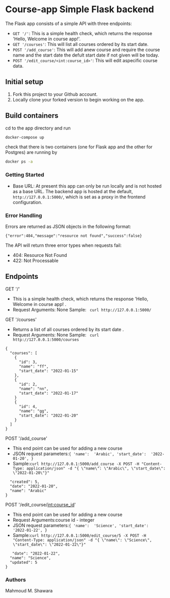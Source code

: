 # Course-app Simple Flask backend
The Flask app  consists of a simple API with three endpoints:

- `GET '/'`: This is a simple health check, which returns the response 'Hello, Welcome in course app!'. 
- `GET '/courses'`: This will list all courses ordered by its start date.
- `POST '/add_course'`: This will add anew course and require the course name and the start date the defult start date if not given will be today.
- `POST '/edit_course/<int:course_id>'`: This will edit aspecific course data.
## Initial setup
1. Fork this project to your Github account.
2. Locally clone your forked version to begin working on the app.
## Build containers
cd to the app directory and run
```bash
docker-compose up
```
check that there is two containers (one for Flask app and the other for Postgres) are running by
```bash
docker ps -a
```
### Getting Started
- Base URL: At present this app can only be run locally and is not hosted as a base URL. The backend app is hosted at the default, `http://127.0.0.1:5000/`, which is set as a proxy in the frontend configuration. 
### Error Handling
Errors are returned as JSON objects in the following format:
```
{"error":404,"message":"resource not found","success":false}
```
The API will return three error types when requests fail:
- 404: Resource Not Found
- 422: Not Processable 
## Endpoints 

GET '/'
-  This is a simple health check, which returns the response 'Hello, Welcome in course app! .
- Request Arguments: None
Sample: ``` curl http://127.0.0.1:5000/```

GET '/courses'
- Returns a list of all courses ordered by its start date .
- Request Arguments: None
Sample: ``` curl http://127.0.0.1:5000/courses```
```
{
  "courses": [
    {
      "id": 3,
      "name": "ff",
      "start_date": "2022-01-15"
    },
    {
      "id": 2,
      "name": "nn",
      "start_date": "2022-01-17"
    }
    {
      "id": 4,
      "name": "gg",
      "start_date": "2022-01-20"
    }
  ]
}
```

POST '/add_course'
- This end point can be used for adding a new course
- JSON request parameters:```{
    'name':  'Arabic',
    'start_date':  '2022-01-20',
}```
- Sample:```curl http://127.0.0.1:5000/add_course -X POST -H "Content-Type: application/json" -d "{ \"name\": \"Arabic\", \"start_date\": \"2022-01-20\"}"```
```{
  "created": 5,
  "date": "2022-01-20",
  "name": "Arabic"
}
```

POST '/edit_course/<int:course_id>'
- This end point can be used for adding a new course
- Request Arguments:course id - integer
- JSON request parameters:```{
    'name':  'Science',
    'start_date':  '2022-01-22',
}```
- Sample:```curl http://127.0.0.1:5000/edit_course/5 -X POST -H "Content-Type: application/json" -d "{ \"name\": \"Science\", \"start_date\": \"2022-01-22\"}"```
```{
   "date": "2022-01-22",
  "name": "Science",
  "updated": 5
}
```
### Authors
Mahmoud M. Shawara
